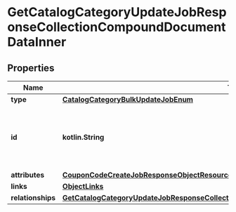 
# GetCatalogCategoryUpdateJobResponseCollectionCompoundDocumentDataInner

## Properties
| Name | Type | Description | Notes |
| ------------ | ------------- | ------------- | ------------- |
| **type** | [**CatalogCategoryBulkUpdateJobEnum**](CatalogCategoryBulkUpdateJobEnum.md) |  |  |
| **id** | **kotlin.String** | Unique identifier for retrieving the job. Generated by Klaviyo. |  |
| **attributes** | [**CouponCodeCreateJobResponseObjectResourceAttributes**](CouponCodeCreateJobResponseObjectResourceAttributes.md) |  |  |
| **links** | [**ObjectLinks**](ObjectLinks.md) |  |  |
| **relationships** | [**GetCatalogCategoryUpdateJobResponseCollectionCompoundDocumentDataInnerAllOfRelationships**](GetCatalogCategoryUpdateJobResponseCollectionCompoundDocumentDataInnerAllOfRelationships.md) |  |  [optional] |



